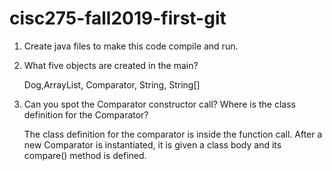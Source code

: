 # cisc275-fall2019-first-git
1. Create java files to make this code compile and run.

2. What five objects are created in the main?

	Dog,ArrayList<Dog>, Comparator<Animal>, String, String[]

3. Can you spot the Comparator constructor call? Where is the class definition for the Comparator?

	The class definition for the comparator is inside the function call. After a new Comparator<Animal>
	is instantiated, it is given a class body and its compare() method is defined.
